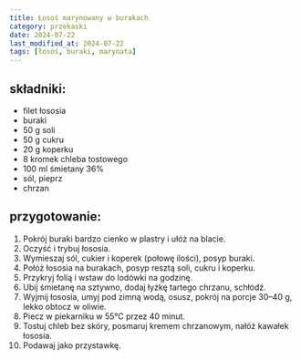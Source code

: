 ```yaml
---
title: Łosoś marynowany w burakach
category: przekaski
date: 2024-07-22
last_modified_at: 2024-07-22
tags: [łosoś, buraki, marynata]
---
```


## składniki:
 - filet łososia
 - buraki
 - 50 g soli
 - 50 g cukru
 - 20 g koperku
 - 8 kromek chleba tostowego
 - 100 ml śmietany 36%
 - sól, pieprz
 - chrzan

## przygotowanie:
1. Pokrój buraki bardzo cienko w plastry i ułóż na blacie.
2. Oczyść i trybuj łososia.
3. Wymieszaj sól, cukier i koperek (połowę ilości), posyp buraki.
4. Połóż łososia na burakach, posyp resztą soli, cukru i koperku.
5. Przykryj folią i wstaw do lodówki na godzinę.
6. Ubij śmietanę na sztywno, dodaj łyżkę tartego chrzanu, schłódź.
7. Wyjmij łososia, umyj pod zimną wodą, osusz, pokrój na porcje 30–40 g, lekko obtocz w oliwie.
8. Piecz w piekarniku w 55°C przez 40 minut.
9. Tostuj chleb bez skóry, posmaruj kremem chrzanowym, nałóż kawałek łososia.
10. Podawaj jako przystawkę.
